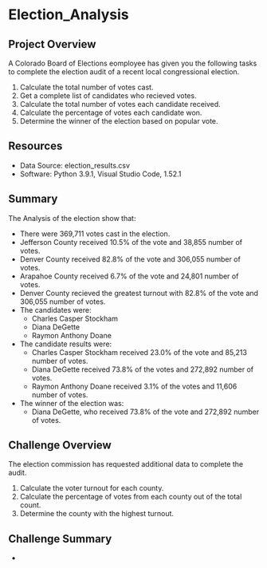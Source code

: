 # Election_Analysis

## Project Overview
A Colorado Board of Elections eomployee has given you the following tasks to complete the election audit of a recent local 
congressional election.

1. Calculate the total number of votes cast. 
2. Get a complete list of candidates who recieved votes. 
3. Calculate the total number of votes each candidate received. 
4. Calculate the percentage of votes each candidate won.
5. Determine the winner of the election based on popular vote.

## Resources
- Data Source: election_results.csv
- Software: Python 3.9.1, Visual Studio Code, 1.52.1

## Summary
The Analysis of the election show that:

- There were 369,711 votes cast in the election. 
- Jefferson County received 10.5% of the vote and 38,855 number of votes.
- Denver County received 82.8% of the vote and 306,055 number of votes.
- Arapahoe County received 6.7% of the vote and 24,801 number of votes.
- Denver County recieved the greatest turnout with 82.8% of the vote and 306,055 number of votes. 
- The candidates were:
  - Charles Casper Stockham
  - Diana DeGette
  - Raymon Anthony Doane
- The candidate results were: 
  - Charles Casper Stockham received 23.0% of the vote and 85,213 number of votes. 
  - Diana DeGette received 73.8% of the votes and 272,892 number of votes. 
  - Raymon Anthony Doane received 3.1% of the votes and 11,606 number of votes. 
- The winner of the election was:
  - Diana DeGette, who received 73.8% of the vote and 272,892 number of votes. 
  
## Challenge Overview 
The election commission has requested additional data to complete the audit. 

1. Calculate the voter turnout for each county. 
2. Calculate the percentage of votes from each county out of the total count. 
3. Determine the county with the highest turnout. 


## Challenge Summary 

- 

